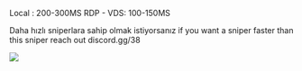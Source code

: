 Local : 200-300MS
RDP - VDS: 100-150MS

Daha hızlı sniperlara sahip olmak istiyorsanız
if you want a sniper faster than this sniper reach out
discord.gg/38

![](https://komarev.com/ghpvc/?username=Telepatia2011&color=green)
